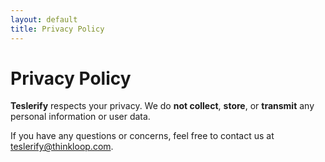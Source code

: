 ```yaml
---
layout: default
title: Privacy Policy
---
```


# Privacy Policy

**Teslerify** respects your privacy.
We do **not collect**, **store**, or **transmit** any personal information or user data.

If you have any questions or concerns, feel free to contact us at teslerify@thinkloop.com.
